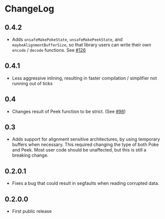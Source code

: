 # ChangeLog

## 0.4.2

* Adds `unsafeMakePokeState`, `unsafeMakePeekState`, and
  `maybeAlignmentBufferSize`, so that library users can write their own
  `encode` / `decode` functions.
  See [#126](https://github.com/fpco/store/pull/126)

## 0.4.1

* Less aggressive inlining, resulting in faster compilation / simplifier
  not running out of ticks

## 0.4

* Changes result of Peek function to be strict.
  (See [#98](https://github.com/fpco/store/pull/98))

## 0.3

* Adds support for alignment sensitive architectures, by using temporary buffers
  when necessary. This required changing the type of both Poke and Peek. Most
  user code should be unaffected, but this is still a breaking change.

## 0.2.0.1

* Fixes a bug that could result in segfaults when reading corrupted data.

## 0.2.0.0

* First public release
